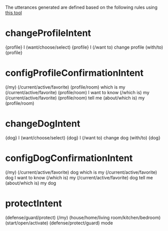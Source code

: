 The utterances generated are defined based on the following rules using [this tool](http://www.makermusings.com/amazon-echo-utterance-expander/)

# changeProfileIntent

{profile}
I (want/choose/select) {profile}
I (/want to) change profile (with/to) {profile}

# configProfileConfirmationIntent

(/my) (/current/active/favorite) (profile/room)
which is my (/current/active/favorite) (profile/room)
I want to know (/which is) my (/current/active/favorite) (profile/room)
tell me (about/which is) my (profile/room)

# changeDogIntent

{dog}
I (want/choose/select) {dog}
I (/want to) change dog (with/to) {dog}

# configDogConfirmationIntent

(/my) (/current/active/favorite) dog
which is my (/current/active/favorite) dog
I want to know (/which is) my (/current/active/favorite) dog
tell me (about/which is) my dog

# protectIntent

(defense/guard/protect) (/my) (house/home/living room/kitchen/bedroom)
(start/open/activate) (defense/protect/guard) mode
